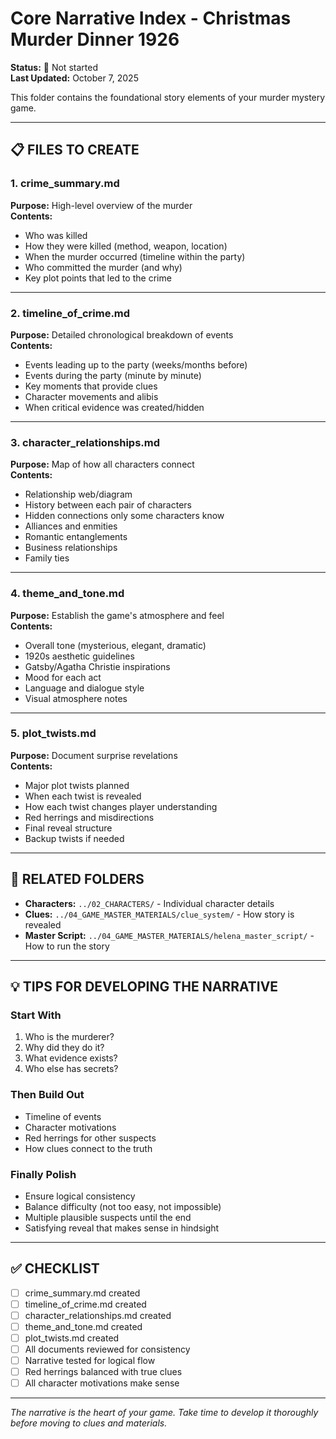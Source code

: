 # Core Narrative Index - Christmas Murder Dinner 1926

**Status:** 🔴 Not started  
**Last Updated:** October 7, 2025

This folder contains the foundational story elements of your murder mystery game.

---

## 📋 FILES TO CREATE

### 1. crime_summary.md
**Purpose:** High-level overview of the murder  
**Contents:**
- Who was killed
- How they were killed (method, weapon, location)
- When the murder occurred (timeline within the party)
- Who committed the murder (and why)
- Key plot points that led to the crime

---

### 2. timeline_of_crime.md
**Purpose:** Detailed chronological breakdown of events  
**Contents:**
- Events leading up to the party (weeks/months before)
- Events during the party (minute by minute)
- Key moments that provide clues
- Character movements and alibis
- When critical evidence was created/hidden

---

### 3. character_relationships.md
**Purpose:** Map of how all characters connect  
**Contents:**
- Relationship web/diagram
- History between each pair of characters
- Hidden connections only some characters know
- Alliances and enmities
- Romantic entanglements
- Business relationships
- Family ties

---

### 4. theme_and_tone.md
**Purpose:** Establish the game's atmosphere and feel  
**Contents:**
- Overall tone (mysterious, elegant, dramatic)
- 1920s aesthetic guidelines
- Gatsby/Agatha Christie inspirations
- Mood for each act
- Language and dialogue style
- Visual atmosphere notes

---

### 5. plot_twists.md
**Purpose:** Document surprise revelations  
**Contents:**
- Major plot twists planned
- When each twist is revealed
- How each twist changes player understanding
- Red herrings and misdirections
- Final reveal structure
- Backup twists if needed

---

## 🔗 RELATED FOLDERS

- **Characters:** `../02_CHARACTERS/` - Individual character details
- **Clues:** `../04_GAME_MASTER_MATERIALS/clue_system/` - How story is revealed
- **Master Script:** `../04_GAME_MASTER_MATERIALS/helena_master_script/` - How to run the story

---

## 💡 TIPS FOR DEVELOPING THE NARRATIVE

### Start With
1. Who is the murderer?
2. Why did they do it?
3. What evidence exists?
4. Who else has secrets?

### Then Build Out
- Timeline of events
- Character motivations
- Red herrings for other suspects
- How clues connect to the truth

### Finally Polish
- Ensure logical consistency
- Balance difficulty (not too easy, not impossible)
- Multiple plausible suspects until the end
- Satisfying reveal that makes sense in hindsight

---

## ✅ CHECKLIST

- [ ] crime_summary.md created
- [ ] timeline_of_crime.md created
- [ ] character_relationships.md created
- [ ] theme_and_tone.md created
- [ ] plot_twists.md created
- [ ] All documents reviewed for consistency
- [ ] Narrative tested for logical flow
- [ ] Red herrings balanced with true clues
- [ ] All character motivations make sense

---

*The narrative is the heart of your game. Take time to develop it thoroughly before moving to clues and materials.*
